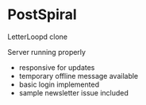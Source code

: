 # PostSpiral

LetterLoopd clone

Server running properly
- responsive for updates
- temporary offline message available
- basic login implemented
- sample newsletter issue included
